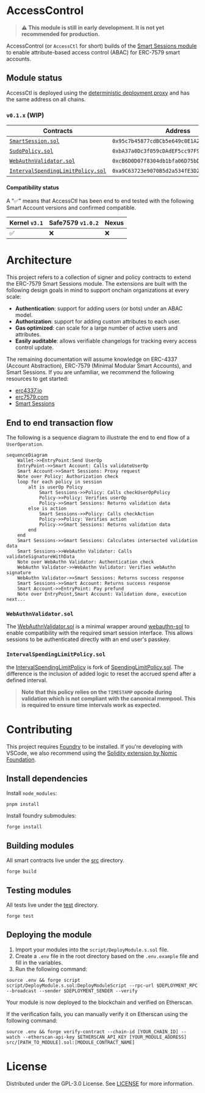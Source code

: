 # AccessControl

> **⚠️ This module is still in early development. It is not yet recommended for production.**

AccessControl (or `AccessCtl` for short) builds of the [Smart Sessions module](https://github.com/erc7579/smartsessions) to enable attribute-based access control (ABAC) for ERC-7579 smart accounts.

## Module status

AccessCtl is deployed using the [deterministic deployment proxy](https://github.com/Arachnid/deterministic-deployment-proxy) and has the same address on all chains.

### `v0.1.x` (WIP)

| Contracts                                                                                                                                                                   | Address                                      | Commit                                                                                                   | Audit |
| --------------------------------------------------------------------------------------------------------------------------------------------------------------------------- | -------------------------------------------- | -------------------------------------------------------------------------------------------------------- | ----- |
| [`SmartSession.sol`](https://github.com/stackup-wallet/smartsessions/blob/7040bc591731190a11e5793112c5fb09c5b1c6b0/contracts/SmartSession.sol)                              | `0x95c7b45877cdBCb5e649c0E1A271f1eD1421F906` | [7040bc5](https://github.com/stackup-wallet/smartsessions/tree/7040bc591731190a11e5793112c5fb09c5b1c6b0) | N/A   |
| [`SudoPolicy.sol`](https://github.com/erc7579/smartsessions/blob/b1624f851f56ec67cc677dce129e9caa12fcafd9/contracts/external/policies/SudoPolicy.sol)                       | `0xbA37a0Dc3f059cDAdEF5cc97F92191d14AC9ee39` | [b1624f8](https://github.com/erc7579/smartsessions/tree/b1624f851f56ec67cc677dce129e9caa12fcafd9)        | N/A   |
| [`WebAuthnValidator.sol`](https://github.com/stackup-wallet/accessctl/blob/c83029d4bacc6dd8a4d7133f58a278d9b12e374e/src/signers/WebAuthnValidator.sol)                      | `0xcB6D0D07f8304db1bfa06D75bD4F9a9F559b312e` | [c83029d](https://github.com/stackup-wallet/accessctl/tree/c83029d4bacc6dd8a4d7133f58a278d9b12e374e)     | N/A   |
| [`IntervalSpendingLimitPolicy.sol`](https://github.com/stackup-wallet/accessctl/blob/c83029d4bacc6dd8a4d7133f58a278d9b12e374e/src/policies/IntervalSpendingLimitPolicy.sol) | `0xa9C63723e9070B5d2a534fE3D25e2e403F09860A` | [c83029d](https://github.com/stackup-wallet/accessctl/tree/c83029d4bacc6dd8a4d7133f58a278d9b12e374e)     | N/A   |

#### Compatibility status

A "✅" means that AccessCtl has been end to end tested with the following Smart Account versions and confirmed compatible.

| Kernel `v3.1` | Safe7579 `v1.0.2` | Nexus |
| ------------- | ----------------- | ----- |
| ✅            | ❌                | ❌    |

# Architecture

This project refers to a collection of signer and policy contracts to extend the ERC-7579 Smart Sessions module. The extensions are built with the following design goals in mind to support onchain organizations at every scale:

- **Authentication**: support for adding users (or bots) under an ABAC model.
- **Authorization**: support for adding custom attributes to each user.
- **Gas optimized**: can scale for a large number of active users and attributes.
- **Easily auditable**: allows verifiable changelogs for tracking every access control update.

The remaining documentation will assume knowledge on ERC-4337 (Account Abstraction), ERC-7579 (Minimal Modular Smart Accounts), and Smart Sessions. If you are unfamiliar, we recommend the following resources to get started:

- [erc4337.io](https://www.erc4337.io/docs)
- [erc7579.com](https://erc7579.com/)
- [Smart Sessions](https://github.com/erc7579/smartsessions)

## End to end transaction flow

The following is a sequence diagram to illustrate the end to end flow of a `UserOperation`.

```mermaid
sequenceDiagram
    Wallet->>EntryPoint:Send UserOp
    EntryPoint->>Smart Account: Calls validateUserOp
    Smart Account->>Smart Sessions: Proxy request
    Note over Policy: Authorization check
    loop for each policy in session
        alt is userOp Policy
            Smart Sessions->>Policy: Calls checkUserOpPolicy
            Policy->>Policy: Verifies userOp
            Policy->>Smart Sessions: Returns validation data
        else is action
            Smart Sessions->>Policy: Calls checkAction
            Policy->>Policy: Verifies action
            Policy->>Smart Sessions: Returns validation data
        end
    end
    Smart Sessions->>Smart Sessions: Calculates intersected validation data
    Smart Sessions->>WebAuthn Validator: Calls validateSignatureWithData
    Note over WebAuthn Validator: Authentication check
    WebAuthn Validator->>WebAuthn Validator: Verifies webAuthn signature
    WebAuthn Validator->>Smart Sessions: Returns success response
    Smart Sessions->>Smart Account: Returns success response
    Smart Account->>EntryPoint: Pay prefund
    Note over EntryPoint,Smart Account: Validation done, execution next...
```

### `WebAuthnValidator.sol`

The [WebAuthnValidator.sol](./src/signers/WebAuthnValidator.sol) is a minimal wrapper around [webauthn-sol](https://github.com/base-org/webauthn-sol) to enable compatibility with the required smart session interface. This allows sessions to be authenticated directly with an end user's passkey.

### `IntervalSpendingLimitPolicy.sol`

the [IntervalSpendingLimitPolicy](./src/policies/IntervalSpendingLimitPolicy.sol) is fork of [SpendingLimitPolicy.sol](https://github.com/erc7579/smartsessions/blob/main/contracts/external/policies/SpendingLimitPolicy.sol). The difference is the inclusion of added logic to reset the accrued spend after a defined interval.

> **Note that this policy relies on the `TIMESTAMP` opcode during validation which is not compliant with the canonical mempool. This is required to ensure time intervals work as expected.**

# Contributing

This project requires [Foundry](https://book.getfoundry.sh/) to be installed. If you're developing with VSCode, we also recommend using the [Solidity extension by Nomic Foundation](https://github.com/NomicFoundation/hardhat-vscode).

## Install dependencies

Install `node_modules`:

```shell
pnpm install
```

Install foundry submodules:

```shell
forge install
```

## Building modules

All smart contracts live under the [src](./src/) directory.

```shell
forge build
```

## Testing modules

All tests live under the [test](./test/) directory.

```shell
forge test
```

## Deploying the module

1. Import your modules into the `script/DeployModule.s.sol` file.
2. Create a `.env` file in the root directory based on the `.env.example` file and fill in the variables.
3. Run the following command:

```shell
source .env && forge script script/DeployModule.s.sol:DeployModuleScript --rpc-url $DEPLOYMENT_RPC --broadcast --sender $DEPLOYMENT_SENDER --verify
```

Your module is now deployed to the blockchain and verified on Etherscan.

If the verification fails, you can manually verify it on Etherscan using the following command:

```shell
source .env && forge verify-contract --chain-id [YOUR_CHAIN_ID] --watch --etherscan-api-key $ETHERSCAN_API_KEY [YOUR_MODULE_ADDRESS] src/[PATH_TO_MODULE].sol:[MODULE_CONTRACT_NAME]
```

# License

Distributed under the GPL-3.0 License. See [LICENSE](./LICENSE) for more information.
